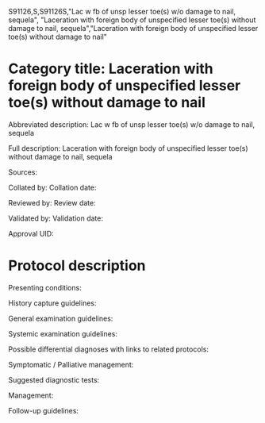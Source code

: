 S91126,S,S91126S,"Lac w fb of unsp lesser toe(s) w/o damage to nail, sequela", "Laceration with foreign body of unspecified lesser toe(s) without damage to nail, sequela","Laceration with foreign body of unspecified lesser toe(s) without damage to nail"
# Category title: Laceration with foreign body of unspecified lesser toe(s) without damage to nail

Abbreviated description: Lac w fb of unsp lesser toe(s) w/o damage to nail, sequela

Full description: Laceration with foreign body of unspecified lesser toe(s) without damage to nail, sequela

Sources:

Collated by:
Collation date:

Reviewed by:
Review date:

Validated by:
Validation date:

Approval UID:

# Protocol description

Presenting conditions:

History capture guidelines:

General examination guidelines:

Systemic examination guidelines:

Possible differential diagnoses with links to related protocols:

Symptomatic / Palliative management:

Suggested diagnostic tests:

Management:

Follow-up guidelines:
